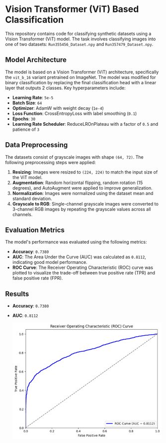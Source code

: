 # Vision Transformer (ViT) Based Classification

This repository contains code for classifying synthetic datasets using a Vision Transformer (ViT) model. The task involves classifying images into one of two datasets: `Run355456_Dataset.npy` and `Run357479_Dataset.npy`.

## Model Architecture
The model is based on a Vision Transformer (ViT) architecture, specifically the `vit_b_16` variant pretrained on ImageNet. The model was modified for binary classification by replacing the final classification head with a linear layer that outputs 2 classes. Key hyperparameters include:
- **Learning Rate**: `5e-5`
- **Batch Size**: `64`
- **Optimizer**: AdamW with weight decay (`1e-4`)
- **Loss Function**: CrossEntropyLoss with label smoothing (`0.1`)
- **Epochs**: `30`
- **Learning Rate Scheduler**: ReduceLROnPlateau with a factor of `0.5` and patience of `3`

## Data Preprocessing
The datasets consist of grayscale images with shape `(64, 72)`. The following preprocessing steps were applied:
1. **Resizing**: Images were resized to `(224, 224)` to match the input size of the ViT model.
2. **Augmentation**: Random horizontal flipping, random rotation (15 degrees), and AutoAugment were applied to improve generalization.
3. **Normalization**: Images were normalized using the dataset mean and standard deviation.
4. **Grayscale to RGB**: Single-channel grayscale images were converted to 3-channel RGB images by repeating the grayscale values across all channels.

## Evaluation Metrics
The model's performance was evaluated using the following metrics:
- **Accuracy**: `0.7380`
- **AUC**: The Area Under the Curve (AUC) was calculated as `0.8112`, indicating good model performance.
- **ROC Curve**: The Receiver Operating Characteristic (ROC) curve was plotted to visualize the trade-off between true positive rate (TPR) and false positive rate (FPR).

## Results
- **Accuracy**: `0.7380`
- **AUC**: `0.8112`

   ![ROC Curve](ROC_curve.png)

